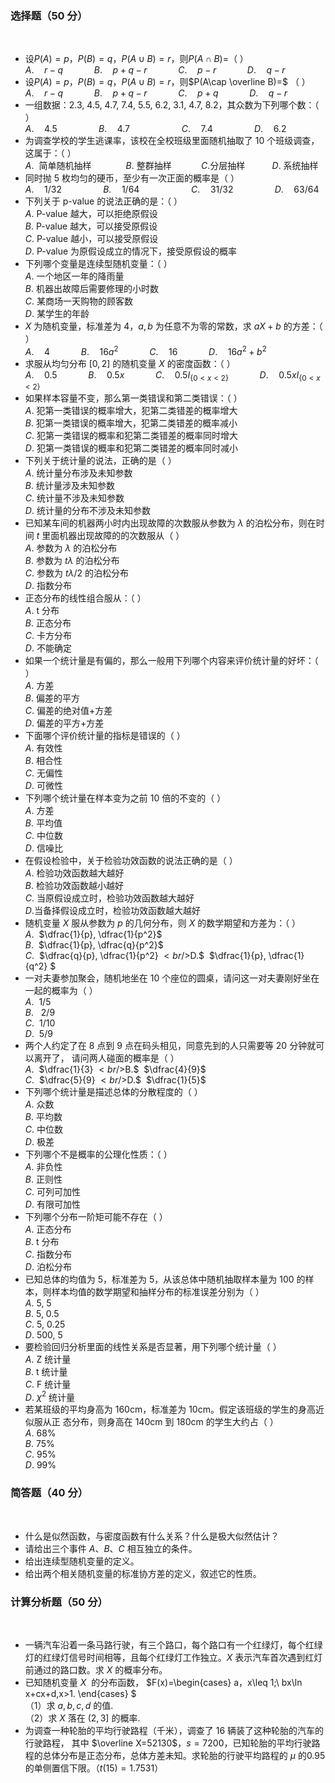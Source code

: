 ### <strong>选择题（50 分）</strong>
​

 -  设$P(A)=p$，$P(B)=q$，$P(A\cup B)=r$，则$P(A\cap B)=$（ ）<br />$A.\quad r-q \quad\quad\quad B.\quad p+q-r\quad\quad\quad C.\quad p-r \quad\quad\quad D.\quad q-r$ 
-  设$P(A)=p$，$P(B)=q$，$P(A\cup B)=r$，则$P(A\cap \overline B)=$ （ ）<br />$A.\quad r-q \quad\quad\quad B.\quad p+q-r\quad\quad\quad C.\quad p+q \quad\quad\quad D.\quad q-r$ 
-  一组数据：2.3, 4.5, 4.7, 7.4, 5.5, 6.2, 3.1, 4.7, 8.2，其众数为下列哪个数：（ ）<br />$A.\quad 4.5 \quad\quad\quad\quad B.\quad 4.7\quad\quad\quad\quad\quad C.\quad 7.4 \quad\quad\quad\quad D.\quad 6.2$ 
-  为调查学校的学生逃课率，该校在全校班级里面随机抽取了 10 个班级调查，这属于：（ ）<br />$A.$  简单随机抽样              $B.$ 整群抽样            $C.$分层抽样           $D.$ 系统抽样 
-  同时抛 5 枚均匀的硬币，至少有一次正面的概率是（ ）<br />$A.\quad 1/32 \quad\quad\quad\quad B.\quad 1/64\quad\quad\quad\quad\quad C.\quad 31/32 \quad\quad\quad\quad D.\quad  63/64$ 
-  下列关于 p-value 的说法正确的是：（ ）<br />$A.$ P-value 越大，可以拒绝原假设<br />$B.$ P-value 越大，可以接受原假设<br />$C.$ P-value 越小，可以接受原假设<br />$D.$ P-value 为原假设成立的情况下，接受原假设的概率 
-  下列哪个变量是连续型随机变量：（ ）<br />$A.$ 一个地区一年的降雨量<br />$B.$ 机器出故障后需要修理的小时数<br />$C.$ 某商场一天购物的顾客数<br />$D.$ 某学生的年龄 
-  $X$ 为随机变量，标准差为 4，$a,b$ 为任意不为零的常数，求 $aX+b$ 的方差：（ ）<br />$A.\quad 4 \quad\quad\quad B.\quad 16a^2\quad\quad\quad C.\quad 16 \quad\quad\quad D.\quad 16a^2+b^2$ 
-  求服从均匀分布 $[0,2]$ 的随机变量 $X$ 的密度函数：（ ）<br />$A.\quad 0.5 \quad\quad\quad B.\quad 0.5x\quad\quad\quad C.\quad 0.5I_{\{0<x<2\}} \quad\quad\quad D.\quad 0.5xI_{\{0<x<2\}}$ 
-  如果样本容量不变，那么第一类错误和第二类错误：（ ）<br />$A.$ 犯第一类错误的概率增大，犯第二类错差的概率增大<br />$B.$ 犯第一类错误的概率增大，犯第二类错差的概率减小<br />$C.$ 犯第一类错误的概率和犯第二类错差的概率同时增大<br />$D.$ 犯第一类错误的概率和犯第二类错差的概率同时减小 
-  下列关于统计量的说法，正确的是（ ）<br />$A.$ 统计量分布涉及未知参数<br />$B.$ 统计量涉及未知参数<br />$C.$ 统计量不涉及未知参数<br />$D.$ 统计量的分布不涉及未知参数 
-  已知某车间的机器两小时内出现故障的次数服从参数为 $\lambda$ 的泊松分布，则在时间 $t$ 里面机器出现故障的的次数服从（ ）<br />$A.$ 参数为 $\lambda$ 的泊松分布<br />$B.$ 参数为 $t\lambda$ 的泊松分布<br />$C.$ 参数为 $t\lambda /2$ 的泊松分布<br />$D.$ 指数分布 
-  正态分布的线性组合服从：（ ）<br />$A.$ t 分布<br />$B.$ 正态分布<br />$C.$ 卡方分布<br />$D.$ 不能确定 
-  如果一个统计量是有偏的，那么一般用下列哪个内容来评价统计量的好坏：（ ）<br />$A.$ 方差<br />$B.$ 偏差的平方<br />$C.$ 偏差的绝对值+方差<br />$D.$ 偏差的平方+方差 
-  下面哪个评价统计量的指标是错误的（ ）<br />$A.$ 有效性<br />$B.$ 相合性<br />$C.$ 无偏性<br />$D.$ 可微性 
-  下列哪个统计量在样本变为之前 10 倍的不变的（ ）<br />$A.$ 方差<br />$B.$ 平均值<br />$C.$ 中位数<br />$D.$ 信噪比 
-  在假设检验中，关于检验功效函数的说法正确的是（ ）<br />$A.$ 检验功效函数越大越好<br />$B.$ 检验功效函数越小越好<br />$C.$ 当原假设成立时，检验功效函数越大越好<br />$D.$当备择假设成立时，检验功效函数越大越好 
-  随机变量 $X$ 服从参数为 $p$ 的几何分布，则 $X$ 的数学期望和方差为：（ ）<br />$A.$  $\dfrac{1}{p}, \dfrac{1}{p^2}$<br />$B.$  $\dfrac{1}{p}, \dfrac{q}{p^2}$<br />$C.$  $\dfrac{q}{p}, \dfrac{1}{p^2} $<br />$D.$  $\dfrac{1}{p}, \dfrac{1}{q^2} $ 
-  一对夫妻参加聚会，随机地坐在 10 个座位的圆桌，请问这一对夫妻刚好坐在一起的概率为（ ）<br />$A.$  1/5<br />$B.$   2/9<br />$C.$  1/10<br />$D.$  5/9 
-  两个人约定了在 8 点到 9 点在码头相见，同意先到的人只需要等 20 分钟就可以离开了， 请问两人碰面的概率是（ ）<br />$A.$  $\dfrac{1}{3} $<br />$B.$  $\dfrac{4}{9}$<br />$C.$  $\dfrac{5}{9} $<br />$D.$  $\dfrac{1}{5}$ 
-  下列哪个统计量是描述总体的分散程度的（ ）<br />$A.$ 众数<br />$B.$ 平均数<br />$C.$ 中位数<br />$D.$ 极差 
-  下列哪个不是概率的公理化性质：（ ）<br />$A.$ 非负性<br />$B.$ 正则性<br />$C.$ 可列可加性<br />$D.$ 有限可加性 
-  下列哪个分布一阶矩可能不存在（ ）<br />$A.$ 正态分布<br />$B.$ t 分布<br />$C.$ 指数分布<br />$D.$ 泊松分布 
-  已知总体的均值为 5，标准差为 5，从该总体中随机抽取样本量为 100 的样本，则样本均值的数学期望和抽样分布的标准误差分别为（ ）<br />$A.$ 5, 5<br />$B.$ 5, 0.5<br />$C.$ 5, 0.25<br />$D.$ 500, 5 
-  要检验回归分析里面的线性关系是否显著，用下列哪个统计量（ ）<br />$A.$ Z 统计量<br />$B.$ t 统计量<br />$C.$ F 统计量<br />$D.$ $\chi^2$ 统计量 
-  若某班级的平均身高为 160cm，标准差为 10cm。假定该班级的学生的身高近似服从正 态分布，则身高在 140cm 到 180cm 的学生大约占（ ）<br />$A.$ 68%<br />$B.$ 75%<br />$C.$ 95%<br />$D.$ 99% 
​

 ### <strong>简答题（40 分）</strong>
​

 -  什么是似然函数，与密度函数有什么关系？什么是极大似然估计？ 
-  请给出三个事件 $A、B、C$ 相互独立的条件。 
-  给出连续型随机变量的定义。 
-  给出两个相关随机变量的标准协方差的定义，叙述它的性质。 
​

 ### <strong>计算分析题（50 分）</strong>
​

 -  一辆汽车沿着一条马路行驶，有三个路口，每个路口有一个红绿灯，每个红绿灯的红绿灯信号时间相等，且每个红绿灯工作独立。$X$ 表示汽车首次遇到红灯前通过的路口数。求 $X$ 的概率分布。 
-  已知随机变量 $X$  的分布函数， $F(x)=\begin{cases} a，x\leq 1;\\ bx\ln x+cx+d,x>1. \end{cases} $<br />（1）求 $a,b,c,d$ 的值.<br />（2）求 $X$ 落在 $(2,3]$ 的概率. 
-  为调查一种轮胎的平均行驶路程（千米），调查了 16 辆装了这种轮胎的汽车的行驶路程， 其中 $\overline X=52130$，$s=7200$，已知轮胎的平均行驶路程的总体分布是正态分布，总体方差未知。求轮胎的行驶平均路程的 $\mu$ 的$0.95$的单侧置信下限。（$t(15)=1.7531$） 
